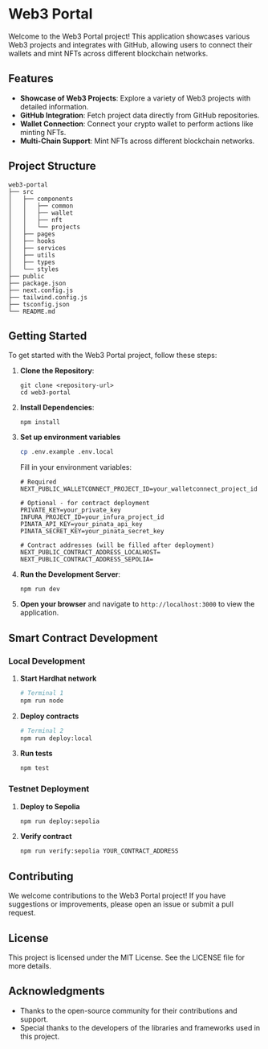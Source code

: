 # Web3 Portal

Welcome to the Web3 Portal project! This application showcases various Web3 projects and integrates with GitHub, allowing users to connect their wallets and mint NFTs across different blockchain networks.

## Features

- **Showcase of Web3 Projects**: Explore a variety of Web3 projects with detailed information.
- **GitHub Integration**: Fetch project data directly from GitHub repositories.
- **Wallet Connection**: Connect your crypto wallet to perform actions like minting NFTs.
- **Multi-Chain Support**: Mint NFTs across different blockchain networks.

## Project Structure

```
web3-portal
├── src
│   ├── components
│   │   ├── common
│   │   ├── wallet
│   │   ├── nft
│   │   └── projects
│   ├── pages
│   ├── hooks
│   ├── services
│   ├── utils
│   ├── types
│   └── styles
├── public
├── package.json
├── next.config.js
├── tailwind.config.js
├── tsconfig.json
└── README.md
```

## Getting Started

To get started with the Web3 Portal project, follow these steps:

1. **Clone the Repository**:
   ```
   git clone <repository-url>
   cd web3-portal
   ```

2. **Install Dependencies**:
   ```
   npm install
   ```

3. **Set up environment variables**
   ```bash
   cp .env.example .env.local
   ```
   
   Fill in your environment variables:
   ```env
   # Required
   NEXT_PUBLIC_WALLETCONNECT_PROJECT_ID=your_walletconnect_project_id
   
   # Optional - for contract deployment
   PRIVATE_KEY=your_private_key
   INFURA_PROJECT_ID=your_infura_project_id
   PINATA_API_KEY=your_pinata_api_key
   PINATA_SECRET_KEY=your_pinata_secret_key
   
   # Contract addresses (will be filled after deployment)
   NEXT_PUBLIC_CONTRACT_ADDRESS_LOCALHOST=
   NEXT_PUBLIC_CONTRACT_ADDRESS_SEPOLIA=
   ```

4. **Run the Development Server**:
   ```
   npm run dev
   ```

5. **Open your browser** and navigate to `http://localhost:3000` to view the application.


## Smart Contract Development

### Local Development

1. **Start Hardhat network**
   ```bash
   # Terminal 1
   npm run node
   ```

2. **Deploy contracts**
   ```bash
   # Terminal 2
   npm run deploy:local
   ```

3. **Run tests**
   ```bash
   npm test
   ```

### Testnet Deployment

1. **Deploy to Sepolia**
   ```bash
   npm run deploy:sepolia
   ```

2. **Verify contract**
   ```bash
   npm run verify:sepolia YOUR_CONTRACT_ADDRESS

## Contributing

We welcome contributions to the Web3 Portal project! If you have suggestions or improvements, please open an issue or submit a pull request.

## License

This project is licensed under the MIT License. See the LICENSE file for more details.

## Acknowledgments

- Thanks to the open-source community for their contributions and support.
- Special thanks to the developers of the libraries and frameworks used in this project.
